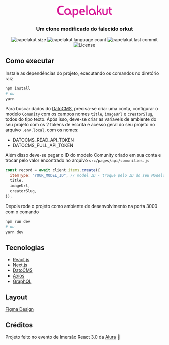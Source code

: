 <div align="center">
  <img src=".github/Capelakut.png" />
  <h3>Um clone modificado do falecido orkut</h3>

  <img alt="capelakut size" src="https://img.shields.io/github/repo-size/capelaum/capelakut?color=D81D99">

  <img alt="capelakut language count" src="https://img.shields.io/github/languages/count/capelaum/capelakut?color=D81D99">

  <img alt="capelakut last commit" src="https://img.shields.io/github/last-commit/capelaum/capelakut?color=D81D99">

  <img alt="License" src="https://img.shields.io/static/v1?label=license&message=MIT&color=D81D99">
</div>

## Como executar

Instale as dependências do projeto, executando os comandos no diretório raiz

```bash
npm install
# ou
yarn
```

Para buscar dados do [DatoCMS][datocms], precisa-se criar uma conta, configurar o modelo `Comunity` com os campos nomes `title`, `imageUrl` e `creatorSlug`, todos do tipo texto. Após isso, deve-se criar as variaveis de ambiente do seu projeto com os 2 tokens de escrita e acesso geral do seu projeto no arquivo `.env.local`, com os nomes:

- DATOCMS_READ_API_TOKEN
- DATOCMS_FULL_API_TOKEN

Além disso deve-se pegar o ID do modelo Comunity criado em sua conta e trocar pelo valor encontrado no arquivo `src/pages/api/comunities.js`

```javascript
const record = await client.items.create({
  itemType: "YOUR_MODEL_ID", // model ID - troque pelo ID do seu Modelo
  title,
  imageUrl,
  creatorSlug,
});
```

Depois rode o projeto como ambiente de desenvolvimento na porta 3000 com o comando

```bash
npm run dev
# ou
yarn dev
```

## Tecnologias

- [React.js][reactjs]
- [Next.js][next]
- [DatoCMS][datocms]
- [Axios][axios]
- [GraphQL][graphql]

## Layout

[Figma Design][figma]

## Créditos

Projeto feito no evento de Imersão React 3.0 da [Alura][alura] 💙

[reactjs]: https://pt-br.reactjs.org
[next]: https://nextjs.org
[alura]: https://www.alura.com.br
[figma]: https://www.figma.com/file/xHF0n0qxiE2rqjqAILiBUB/Alurakut?node-id=58%3A0
[axios]: https://axios-http.com/docs/intro
[graphql]: https://graphql.org
[datocms]: https://www.datocms.com/
